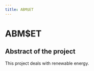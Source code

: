 ```yaml
---
title: ABM$ET
---
```


# <i class="fas fa-envelope"></i>ABM$ET

## Abstract of the project
This project deals with renewable energy.
